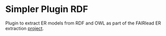 # Simpler Plugin RDF

Plugin to extract ER models from RDF and OWL as part of the FAIRlead ER extraction [project](https://github.com/Cpprentice/FAIRlead-model-extraction).

